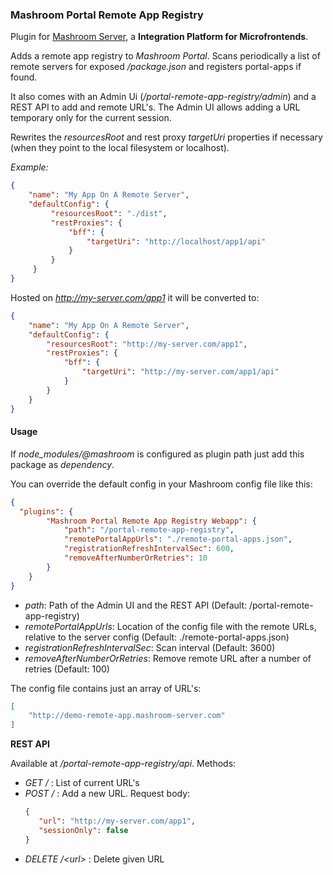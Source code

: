 
### Mashroom Portal Remote App Registry

Plugin for [Mashroom Server](https://www.mashroom-server.com), a **Integration Platform for Microfrontends**. 

Adds a remote app registry to _Mashroom Portal_. Scans periodically a list of remote servers for exposed _/package.json_ and
registers portal-apps if found.

It also comes with an Admin Ui (_/portal-remote-app-registry/admin_) and a REST API to add and remote URL's. The Admin UI allows adding a URL 
temporary only for the current session.

Rewrites the _resourcesRoot_ and rest proxy _targetUri_ properties if necessary (when they point to the local filesystem or localhost).

*Example:* 

```json
{
    "name": "My App On A Remote Server",
    "defaultConfig": {
         "resourcesRoot": "./dist",
         "restProxies": {
             "bff": {
                 "targetUri": "http://localhost/app1/api"
             }
         }
     }
}

```

Hosted on _http://my-server.com/app1_ it will be converted to:

```json
{
    "name": "My App On A Remote Server",
    "defaultConfig": {
        "resourcesRoot": "http://my-server.com/app1",
        "restProxies": {
            "bff": {
                "targetUri": "http://my-server.com/app1/api"
            }
        }
    }
}
```

#### Usage

If *node_modules/@mashroom* is configured as plugin path just add this package as _dependency_.

You can override the default config in your Mashroom config file like this:

```json
{
  "plugins": {
        "Mashroom Portal Remote App Registry Webapp": {
            "path": "/portal-remote-app-registry",
            "remotePortalAppUrls": "./remote-portal-apps.json",
            "registrationRefreshIntervalSec": 600,
            "removeAfterNumberOrRetries": 10
        }
    }
}
```
 * _path_: Path of the Admin UI and the REST API (Default: /portal-remote-app-registry)
 * _remotePortalAppUrls_: Location of the config file with the remote URLs, relative to the server config (Default: ./remote-portal-apps.json)
 * _registrationRefreshIntervalSec_: Scan interval (Default: 3600)
 * _removeAfterNumberOrRetries_: Remove remote URL after a number of retries (Default: 100)
 
The config file contains just an array of URL's:

```json
[
    "http://demo-remote-app.mashroom-server.com"
]
``` 

**REST API**

Available at _/portal-remote-app-registry/api_. Methods:

 * _GET /_ : List of current URL's
 * _POST /_ : Add a new URL. Request body:
    ```json
    {
       "url": "http://my-server.com/app1",
       "sessionOnly": false
    }
    ```
 * _DELETE /&lt;url&gt;_ : Delete given URL 

